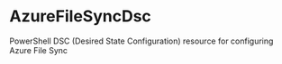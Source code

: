 # AzureFileSyncDsc
PowerShell DSC (Desired State Configuration) resource for configuring Azure File Sync
